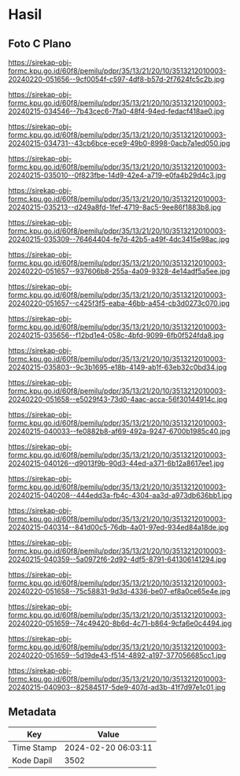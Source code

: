 # Hasil

## Foto C Plano

https://sirekap-obj-formc.kpu.go.id/60f8/pemilu/pdpr/35/13/21/20/10/3513212010003-20240220-051656--9cf0054f-c597-4df8-b57d-2f7624fc5c2b.jpg

https://sirekap-obj-formc.kpu.go.id/60f8/pemilu/pdpr/35/13/21/20/10/3513212010003-20240215-034546--7b43cec6-7fa0-48f4-94ed-fedacf418ae0.jpg

https://sirekap-obj-formc.kpu.go.id/60f8/pemilu/pdpr/35/13/21/20/10/3513212010003-20240215-034731--43cb6bce-ece9-49b0-8998-0acb7a1ed050.jpg

https://sirekap-obj-formc.kpu.go.id/60f8/pemilu/pdpr/35/13/21/20/10/3513212010003-20240215-035010--0f823fbe-14d9-42e4-a719-e0fa4b29d4c3.jpg

https://sirekap-obj-formc.kpu.go.id/60f8/pemilu/pdpr/35/13/21/20/10/3513212010003-20240215-035213--d249a8fd-1fef-4719-8ac5-9ee86f1883b8.jpg

https://sirekap-obj-formc.kpu.go.id/60f8/pemilu/pdpr/35/13/21/20/10/3513212010003-20240215-035309--76464404-fe7d-42b5-a49f-4dc3415e98ac.jpg

https://sirekap-obj-formc.kpu.go.id/60f8/pemilu/pdpr/35/13/21/20/10/3513212010003-20240220-051657--937606b8-255a-4a09-9328-4e14adf5a5ee.jpg

https://sirekap-obj-formc.kpu.go.id/60f8/pemilu/pdpr/35/13/21/20/10/3513212010003-20240220-051657--c425f3f5-eaba-46bb-a454-cb3d0273c070.jpg

https://sirekap-obj-formc.kpu.go.id/60f8/pemilu/pdpr/35/13/21/20/10/3513212010003-20240215-035656--f12bd1e4-058c-4bfd-9099-6fb0f524fda8.jpg

https://sirekap-obj-formc.kpu.go.id/60f8/pemilu/pdpr/35/13/21/20/10/3513212010003-20240215-035803--9c3b1695-e18b-4149-ab1f-63eb32c0bd34.jpg

https://sirekap-obj-formc.kpu.go.id/60f8/pemilu/pdpr/35/13/21/20/10/3513212010003-20240220-051658--e5029f43-73d0-4aac-acca-56f30144914c.jpg

https://sirekap-obj-formc.kpu.go.id/60f8/pemilu/pdpr/35/13/21/20/10/3513212010003-20240215-040033--fe0882b8-af69-492a-9247-6700b1985c40.jpg

https://sirekap-obj-formc.kpu.go.id/60f8/pemilu/pdpr/35/13/21/20/10/3513212010003-20240215-040126--d9013f9b-90d3-44ed-a371-6b12a8617ee1.jpg

https://sirekap-obj-formc.kpu.go.id/60f8/pemilu/pdpr/35/13/21/20/10/3513212010003-20240215-040208--444edd3a-fb4c-4304-aa3d-a973db636bb1.jpg

https://sirekap-obj-formc.kpu.go.id/60f8/pemilu/pdpr/35/13/21/20/10/3513212010003-20240215-040314--841d00c5-76db-4a01-97ed-934ed84a18de.jpg

https://sirekap-obj-formc.kpu.go.id/60f8/pemilu/pdpr/35/13/21/20/10/3513212010003-20240215-040359--5a0972f6-2d92-4df5-8791-641306141294.jpg

https://sirekap-obj-formc.kpu.go.id/60f8/pemilu/pdpr/35/13/21/20/10/3513212010003-20240220-051658--75c58831-9d3d-4336-be07-ef8a0ce65e4e.jpg

https://sirekap-obj-formc.kpu.go.id/60f8/pemilu/pdpr/35/13/21/20/10/3513212010003-20240220-051659--74c49420-8b6d-4c71-b864-9cfa6e0c4494.jpg

https://sirekap-obj-formc.kpu.go.id/60f8/pemilu/pdpr/35/13/21/20/10/3513212010003-20240220-051659--5d19de43-f514-4892-a197-377056685cc1.jpg

https://sirekap-obj-formc.kpu.go.id/60f8/pemilu/pdpr/35/13/21/20/10/3513212010003-20240215-040903--82584517-5de9-407d-ad3b-41f7d97e1c01.jpg


## Metadata

| Key        | Value               |
| ---------- | ------------------- |
| Time Stamp | 2024-02-20 06:03:11 |
| Kode Dapil | 3502                |



